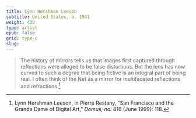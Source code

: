 ```yaml
---
title: Lynn Hershman Leeson
subtitle: United States, b. 1941
weight: 430
type: artist
epub: false
grid: type-c
slug: .
---
```

>The history of mirrors tells us that images first captured through reflections were alleged to be false distortions. But the lens has now curved to such a degree that being fictive is an integral part of being real. I often think of the Net as a mirror for multifaceted reflections and refractions.[^1]

[^1]: Lynn Hershman Leeson, in Pierre Restany, “San Francisco and the Grande Dame of Digital Art,” *Domus, no.* 816 (June 1999): 118.
